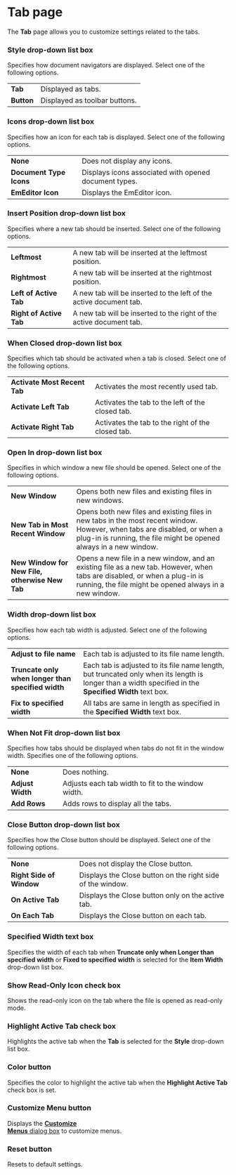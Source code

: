 # Tab page

The **Tab** page allows you to customize settings related to the tabs.

### Style drop-down list box

Specifies how document navigators are displayed. Select one of the following options.

|     |     |
| --- | --- |
| **Tab** | Displayed as tabs. |
| **Button** | Displayed as toolbar buttons. |

### Icons drop-down list box

Specifies how an icon for each tab is displayed. Select one of the following options.

|     |     |
| --- | --- |
| **None** | Does not display any icons. |
| **Document Type Icons** | Displays icons associated with opened document types. |
| **EmEditor Icon** | Displays the EmEditor icon. |

### Insert Position drop-down list box

Specifies where a new tab should be inserted. Select one of the following options.

|     |     |
| --- | --- |
| **Leftmost** | A new tab will be inserted at the leftmost position. |
| **Rightmost** | A new tab will be inserted at the rightmost position. |
| **Left of Active Tab** | A new tab will be inserted to the left of the active document tab. |
| **Right of Active Tab** | A new tab will be inserted to the right of the active document tab. |

### When Closed drop-down list box

Specifies which tab should be activated when a tab is closed. Select one of the following options.

|     |     |
| --- | --- |
| **Activate Most Recent Tab** | Activates the most recently used tab. |
| **Activate Left Tab** | Activates the tab to the left of the closed tab. |
| **Activate Right Tab** | Activates the tab to the right of the closed tab. |

### Open In drop-down list box

Specifies in which window a new file should be opened. Select one of the following options.

|     |     |
| --- | --- |
| **New Window** | Opens both new files and existing files in new windows. |
| **New Tab in Most Recent Window** | Opens both new files and existing files in new tabs in the most recent window. However, when tabs are disabled, or when a plug-in is running, the file might be opened always in a new window. |
| **New Window for New File, otherwise New Tab** | Opens a new file in a new window, and an existing file as a new tab. However, when tabs are disabled, or when a plug-in is running, the file might be opened always in a new window. |

### Width drop-down list box

Specifies how each tab width is adjusted. Select one of the following options.

|     |     |
| --- | --- |
| **Adjust to file name** | Each tab is adjusted to its file name length. |
| **Truncate only when longer than specified width** | Each tab is adjusted to its file name length, but truncated only when its length is longer than a width specified in the **Specified Width** text box. |
| **Fix to specified width** | All tabs are same in length as specified in the **Specified Width** text box. |

### When Not Fit drop-down list box

Specifies how tabs should be displayed when tabs do not fit in the window width. Specifies one of the following options.

|     |     |
| --- | --- |
| **None** | Does nothing. |
| **Adjust Width** | Adjusts each tab width to fit to the window width. |
| **Add Rows** | Adds rows to display all the tabs. |

### Close Button drop-down list box

Specifies how the Close button should be displayed. Select one of the following options.

|     |     |
| --- | --- |
| **None** | Does not display the Close button. |
| **Right Side of Window** | Displays the Close button on the right side of the window. |
| **On Active Tab** | Displays the Close button only on the active tab. |
| **On Each Tab** | Displays the Close button on each tab. |

### Specified Width text box

Specifies the width of each tab when **Truncate only when Longer than specified width** or **Fixed to specified width** is selected for the **Item Width** drop-down list box.

### Show Read-Only Icon check box

Shows the read-only icon on the tab where the file is opened as read-only mode.

### Highlight Active Tab check box

Highlights the active tab when the **Tab** is selected for the **Style** drop-down list box.

### Color button

Specifies the color to highlight the active tab when the **Highlight Active Tab** check box is set.

### Customize Menu button

Displays the [**Customize**\
**Menus** dialog box](../../menus/index) to customize menus.

### Reset button

Resets to default settings.
